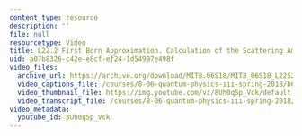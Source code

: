 ```yaml
---
content_type: resource
description: ''
file: null
resourcetype: Video
title: L22.2 First Born Approximation. Calculation of the Scattering Amplitude
uid: a07b8326-c42e-e8cf-ef24-1d54997e498f
video_files:
  archive_url: https://archive.org/download/MIT8.06S18/MIT8_06S18_L22S2_300k.mp4
  video_captions_file: /courses/8-06-quantum-physics-iii-spring-2018/b62616e3b777522cb0370c932b36f041_8Uh0qSp_Vck.vtt
  video_thumbnail_file: https://img.youtube.com/vi/8Uh0qSp_Vck/default.jpg
  video_transcript_file: /courses/8-06-quantum-physics-iii-spring-2018/68b738a9c0a79f31fac1f73c20d0de62_8Uh0qSp_Vck.pdf
video_metadata:
  youtube_id: 8Uh0qSp_Vck
---
```

